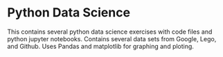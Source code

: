 # Python Data Science

This contains several python data science exercises with code files and python jupyter notebooks. Contains several data sets from Google, Lego, and Github. Uses Pandas and matplotlib for graphing and ploting.
